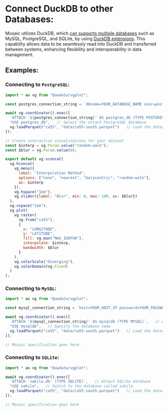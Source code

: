# Connect DuckDB to other Databases: 

Mosaic utilizes DuckDB, which [can supports multiple databases](https://duckdb.org/2024/01/26/multi-database-support-in-duckdb.html) such as MySQL, PostgreSQL, and SQLite, by using [DuckDB extensions](https://duckdb.org/docs/extensions/overview.html). This capability allows data to be seamlessly read into DuckDB and transferred between systems, enhancing flexibility and interoperability in data management.

## Examples:
### Connecting to `PostgreSQL`:

``` js
import * as vg from "@uwdata/vgplot";

const postgres_connection_string = `dbname=YOUR_DATABASE_NAME user=postgres password=YOUR_PASSWORD host=YOUR_HOST_IP`;

await vg.coordinator().exec([
  `ATTACH '${postgres_connection_string}' AS postgres_db (TYPE POSTGRES)`,   // Attach PostgreSQL databases
  "USE postgres_db",   // Select the attach PostgreSQL database
  vg.loadParquet("ca55", "data/ca55-south.parquet")   // Load the dataset into the PostgreSQL database
]);

// Create interactive visualizations for your dataset
const $interp = vg.Param.value("random-walk");
const $blur = vg.Param.value(0);

export default vg.vconcat(
  vg.hconcat(
    vg.menu({
      label: "Interpolation Method",
      options: ["none", "nearest", "barycentric", "random-walk"],
      as: $interp
    }),
    vg.hspace("1em"),
    vg.slider({label: "Blur", min: 0, max: 100, as: $blur})
  ),
  vg.vspace("1em"),
  vg.plot(
    vg.raster(
      vg.from("ca55"),
      {
        x: "LONGITUDE",
        y: "LATITUDE",
        fill: vg.max("MAG_IGRF90"),
        interpolate: $interp,
        bandwidth: $blur
      }
    ),
    vg.colorScale("diverging"),
    vg.colorDomain(vg.Fixed)
  )
);

```


### Connecting to `MySQL`:

``` js
import * as vg from "@uwdata/vgplot";

const mysql_connection_string = `host=YOUR_HOST_IP password=YOUR_PASSWORD user=root port=YOUR_PORT database=YOUR_DATABASE_NAME`;

await vg.coordinator().exec([
  `ATTACH '${mysql_connection_string}' AS mysqldb (TYPE MYSQL)`,   // Attach the MySQL database
  "USE mysqldb",   // Specify the database name
  vg.loadParquet("ca55", "data/ca55-south.parquet")   // Load the dataset into the MySQL database
]);

// Mosaic specification goes here.
```

### Connecting to `SQLite`:

``` js
import * as vg from "@uwdata/vgplot";

await vg.coordinator().exec([
  `ATTACH 'sakila.db' (TYPE SQLITE)`,   // Attach SQLite database
  "USE sakila",   // Switch to the database called sakila
  vg.loadParquet("ca55", "data/ca55-south.parquet")   // Load the dataset into the SQLite database
]);

// Mosaic specification goes here
```
